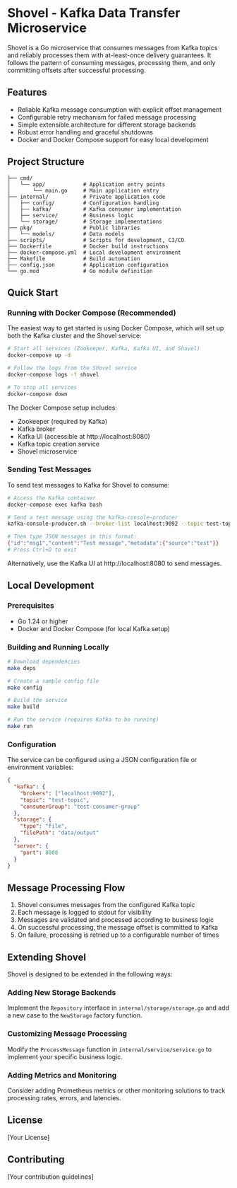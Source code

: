 # Shovel - Kafka Data Transfer Microservice

Shovel is a Go microservice that consumes messages from Kafka topics and reliably processes them with at-least-once delivery guarantees. It follows the pattern of consuming messages, processing them, and only committing offsets after successful processing.

## Features

- Reliable Kafka message consumption with explicit offset management
- Configurable retry mechanism for failed message processing
- Simple extensible architecture for different storage backends
- Robust error handling and graceful shutdowns
- Docker and Docker Compose support for easy local development

## Project Structure

```
├── cmd/
│   └── app/            # Application entry points
│       └── main.go     # Main application entry
├── internal/           # Private application code
│   ├── config/         # Configuration handling
│   ├── kafka/          # Kafka consumer implementation
│   ├── service/        # Business logic
│   └── storage/        # Storage implementations
├── pkg/                # Public libraries
│   └── models/         # Data models
├── scripts/            # Scripts for development, CI/CD
├── Dockerfile          # Docker build instructions
├── docker-compose.yml  # Local development environment
├── Makefile            # Build automation
├── config.json         # Application configuration
└── go.mod              # Go module definition
```

## Quick Start

### Running with Docker Compose (Recommended)

The easiest way to get started is using Docker Compose, which will set up both the Kafka cluster and the Shovel service:

```bash
# Start all services (Zookeeper, Kafka, Kafka UI, and Shovel)
docker-compose up -d

# Follow the logs from the Shovel service
docker-compose logs -f shovel

# To stop all services
docker-compose down
```

The Docker Compose setup includes:
- Zookeeper (required by Kafka)
- Kafka broker
- Kafka UI (accessible at http://localhost:8080)
- Kafka topic creation service
- Shovel microservice

### Sending Test Messages

To send test messages to Kafka for Shovel to consume:

```bash
# Access the Kafka container
docker-compose exec kafka bash

# Send a test message using the kafka-console-producer
kafka-console-producer.sh --broker-list localhost:9092 --topic test-topic

# Then type JSON messages in this format:
{"id":"msg1","content":"Test message","metadata":{"source":"test"}}
# Press Ctrl+D to exit
```

Alternatively, use the Kafka UI at http://localhost:8080 to send messages.

## Local Development

### Prerequisites

- Go 1.24 or higher
- Docker and Docker Compose (for local Kafka setup)

### Building and Running Locally

```bash
# Download dependencies
make deps

# Create a sample config file
make config

# Build the service
make build

# Run the service (requires Kafka to be running)
make run
```

### Configuration

The service can be configured using a JSON configuration file or environment variables:

```json
{
  "kafka": {
    "brokers": ["localhost:9092"],
    "topic": "test-topic",
    "consumerGroup": "test-consumer-group"
  },
  "storage": {
    "type": "file",
    "filePath": "data/output"
  },
  "server": {
    "port": 8080
  }
}
```

## Message Processing Flow

1. Shovel consumes messages from the configured Kafka topic
2. Each message is logged to stdout for visibility
3. Messages are validated and processed according to business logic
4. On successful processing, the message offset is committed to Kafka
5. On failure, processing is retried up to a configurable number of times

## Extending Shovel

Shovel is designed to be extended in the following ways:

### Adding New Storage Backends

Implement the `Repository` interface in `internal/storage/storage.go` and add a new case to the `NewStorage` factory function.

### Customizing Message Processing

Modify the `ProcessMessage` function in `internal/service/service.go` to implement your specific business logic.

### Adding Metrics and Monitoring

Consider adding Prometheus metrics or other monitoring solutions to track processing rates, errors, and latencies.

## License

[Your License]

## Contributing

[Your contribution guidelines]